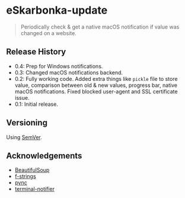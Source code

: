 # eSkarbonka-update

>Periodically check & get a native macOS notification if value was changed on a website.

<!-- Lorem ipsum dolor sit amet, consectetuer adipiscing elit. Aenean commodo ligula eget dolor. Aenean massa. Cumanos sociis natoque penatibus et magnis dis parturient montes, nascetur ridiculus mus. Donec quam felis, ultricies nec, pellentesque eu, pretium quis, sem. Nulla consequat massa quis enim. -->

<!-- ![](screenshot.png) -->

<!-- ## How to use -->

<!-- ## Roadmap

- lorem ipsum -->

## Release History

- 0.4: Prep for Windows notifications. 
- 0.3: Changed macOS notifications backend. 
- 0.2: Fully working code. Added extra things like `pickle` file to store value, comparison between old & new values, progress bar, native macOS notifications. Fixed blocked user-agent and SSL certificate issue.   
- 0.1: Initial release.

## Versioning

Using [SemVer](http://semver.org/).

<!-- ## License -->

<!-- GNU General Public License v3.0, see [LICENSE.md](https://github.com/vardecab/PROJECT/blob/master/LICENSE). -->

## Acknowledgements

- [BeautifulSoup](https://www.crummy.com/software/BeautifulSoup/)
- [f-strings](https://realpython.com/python-f-strings/)
- [pync](https://github.com/setem/pync)
- [terminal-notifier](https://github.com/julienXX/terminal-notifier/blob/master/README.markdown)
<!-- - [alive-progress](https://github.com/rsalmei/alive-progress) -->

<!-- ## Contributing -->

<!-- If you found a bug or want to propose a feature, feel free to visit [the Issues page](https://github.com/USER/REPO/issues). -->